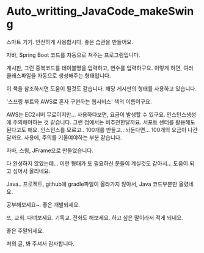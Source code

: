 # Auto_writting_JavaCode_makeSwing

스마트 기기. 안전하게 사용합시다. 좋은 습관을 만들어요.

자바, Spring Boot 코드를 자동으로 쳐주는 프로그램입니다.


게시판, 그런 중복코드를 테이블명을 입력하고, 변수를 입력하구요. 이렇게 하면, 여러 클래스파일을 자동으로 생성해주는 형태입니다.

이 책을 참조하시면 도움이 될것도 같습니다. 해당 게시판의 형태를 사용하고 있습니다.

'스프링 부트와 AWS로 혼자 구현하는 웹서비스' 책의 이름이구요. 

AWS는 EC2서버 무료이지만... 사용하다보면, 요금이 발생할 수 있구요. 인스턴스생성에 주의해야하는 것 같습니다. 그런 점에서는 비추천한달까요. 
서포트 센터를 활용해도 된다고도 해요. 인스턴스를 모르고.. 100개를 만들고.. 놔둔다면... 100개의 요금이 나간달까요. 사용에, 주의를 기울여야하는 부분 같습니다. 


자바, 스윙, JFrame으로 만들었습니다.


다 완성하지 않았는데... 이런 형태가 또 필요하신 분들이 계실것도 같아서... 도움이 되고 싶어서 올리네요.

Java.. 프로젝트, github에 gradle파일이 올라가지 않아서, Java 코드부분만 올렸네요.

공부해보세요~. 좋은 개발되세요.


또, 교회. 다녀보세요. 기독교. 전화도 해보세요. 하고 싶은 말이라서 적게 되네요.

좋은 주말되세요. 


저의 글, 봐 주셔서 감사합니다.

